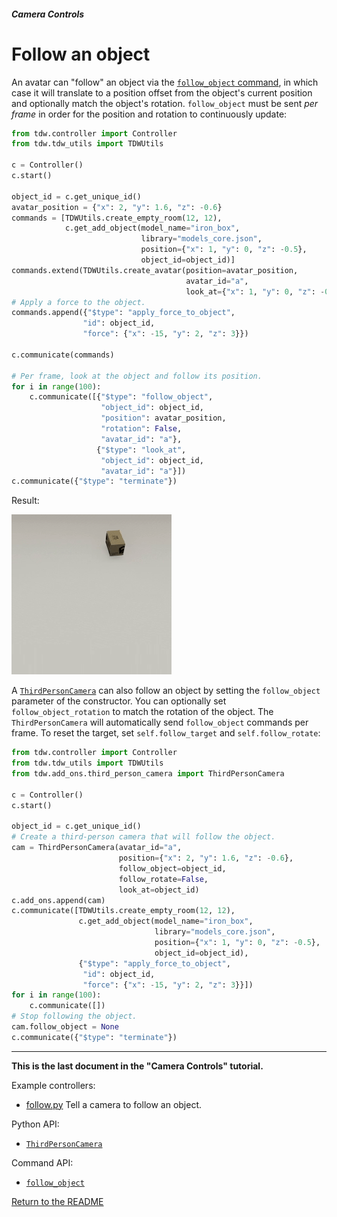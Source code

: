 ##### Camera Controls

# Follow an object

An avatar can "follow" an object via the [`follow_object` command](../../api/command_api.md#follow_object), in which case it will translate to a position offset from the object's current position and optionally match the object's rotation. `follow_object` must be sent *per frame* in order for the position and rotation to continuously update:

```python
from tdw.controller import Controller
from tdw.tdw_utils import TDWUtils

c = Controller()
c.start()

object_id = c.get_unique_id()
avatar_position = {"x": 2, "y": 1.6, "z": -0.6}
commands = [TDWUtils.create_empty_room(12, 12),
            c.get_add_object(model_name="iron_box",
                             library="models_core.json",
                             position={"x": 1, "y": 0, "z": -0.5},
                             object_id=object_id)]
commands.extend(TDWUtils.create_avatar(position=avatar_position,
                                       avatar_id="a",
                                       look_at={"x": 1, "y": 0, "z": -0.5}))
# Apply a force to the object.
commands.append({"$type": "apply_force_to_object",
                "id": object_id,
                "force": {"x": -15, "y": 2, "z": 3}})

c.communicate(commands)

# Per frame, look at the object and follow its position.
for i in range(100):
    c.communicate([{"$type": "follow_object",
                    "object_id": object_id,
                    "position": avatar_position,
                    "rotation": False,
                    "avatar_id": "a"},
                   {"$type": "look_at",
                    "object_id": object_id,
                    "avatar_id": "a"}])
c.communicate({"$type": "terminate"})
```

Result:

![](images/follow.gif)

A [`ThirdPersonCamera`](../../python/add_ons/third_person_camera.md) can also follow an object by setting the `follow_object` parameter of the constructor. You can optionally set `follow_object_rotation` to match the rotation of the object. The `ThirdPersonCamera` will automatically send `follow_object` commands per frame. To reset the target, set `self.follow_target` and `self.follow_rotate`:

```python
from tdw.controller import Controller
from tdw.tdw_utils import TDWUtils
from tdw.add_ons.third_person_camera import ThirdPersonCamera

c = Controller()
c.start()

object_id = c.get_unique_id()
# Create a third-person camera that will follow the object.
cam = ThirdPersonCamera(avatar_id="a",
                        position={"x": 2, "y": 1.6, "z": -0.6},
                        follow_object=object_id,
                        follow_rotate=False,
                        look_at=object_id)
c.add_ons.append(cam)
c.communicate([TDWUtils.create_empty_room(12, 12),
               c.get_add_object(model_name="iron_box",
                                library="models_core.json",
                                position={"x": 1, "y": 0, "z": -0.5},
                                object_id=object_id),
               {"$type": "apply_force_to_object",
                "id": object_id,
                "force": {"x": -15, "y": 2, "z": 3}}])
for i in range(100):
    c.communicate([])
# Stop following the object.
cam.follow_object = None
c.communicate({"$type": "terminate"})
```


***

**This is the last document in the "Camera Controls" tutorial.**

Example controllers:

- [follow.py](https://github.com/threedworld-mit/tdw/blob/master/Python/example_controllers/camera_controls/follow.py) Tell a camera to follow an object.

Python API:

- [`ThirdPersonCamera`](../../python/add_ons/third_person_camera.md)

Command API:

- [`follow_object`](../../api/command_api.md#follow_object)

[Return to the README](../../README.md)